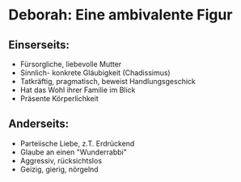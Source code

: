# Deborah: Eine ambivalente Figur

## Einserseits:

-   Fürsorgliche, liebevolle Mutter
-   Sinnlich- konkrete Gläubigkeit (Chadissimus)
-   Tatkräftig, pragmatisch, beweist Handlungsgeschick
-   Hat das Wohl ihrer Familie im Blick
-   Präsente Körperlichkeit

## Anderseits:

-   Parteiische Liebe, z.T. Erdrückend
-   Glaube an einen "Wunderrabbi"
-   Aggressiv, rücksichtslos
-   Geizig, gierig, nörgelnd
